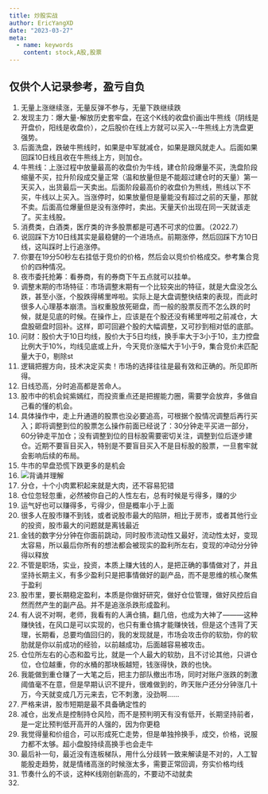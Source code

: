 ```yaml
---
title: 炒股实战
author: EricYangXD
date: "2023-03-27"
meta:
  - name: keywords
    content: stock,A股,股票
---
```


## 仅供个人记录参考，盈亏自负

1. 无量上涨继续涨，无量反弹不参与，无量下跌继续跌
2. 发现主力：爆大量-解放历史套牢盘，在这个K线的收盘价画出牛熊线（阴线是开盘价，阳线是收盘价），之后股价在线上方就可以买入--牛熊线上方洗盘更强势。
3. 后面洗盘，跌破牛熊线时，如果是中军就减仓，如果是跟风就走人。后面如果回踩10日线且收在牛熊线上方，则加仓。
4. 牛熊线：上涨过程中放量最高的收盘价为牛线，建仓阶段爆量不买，洗盘阶段缩量不买，拉升阶段成交量正常（温和放量但是不能超过建仓时的天量）第一天买入，出货最后一天卖出。后面阶段最高价的收盘价为熊线，熊线以下不买，牛线以上买入。当涨停时，如果放量但是量能没有超过之前的天量，那就不卖。后面高位爆量但是没有涨停时，卖出。天量天价出现在同一天就该走了。买主线股。
5. 消费类，白酒类，医疗类的许多股票都是可遇不可求的位置。（2022.7）
6. 说回踩下方10日线其实是最稳健的一个进场点。前期涨停，然后回踩下方10日线，这叫踩时上行追涨停。
7. 你要在19分50秒左右挂低于竞价的价格，然后会以竞价价格成交。参考集合竞价的四种情况。
8. 夜市委托抢筹：看券商，有的券商下午五点就可以挂单。
9. 调整末期的市场特征：市场调整末期有一个比较突出的特征，就是大盘没怎么跌，甚至小涨，个股跌得稀里哗啦。实际上是大盘调整快结束的表现，而此时很多人心理基本崩溃。当权重股放死砸盘，而一般的股票反而不怎么跌的时候，就是见底的时候。在操作上，应该是在个股还没有稀里哗啦之前减仓，大盘股砸盘时回补。这样，即可回避个股的大幅调整，又可抄到相对低的底部。
10. 问财：股价大于10日均线，股价大于5日均线，换手率大于3小于10，主力控盘比例大于10%，均线见底或上升，今天竞价涨幅大于1小于9，集合竞价未匹配量大于0，剔除st
11. 逻辑把握方向，技术决定买卖！市场的选择往往是最有效和正确的。所见即所得。
12. 日线恐高，分时追高都是苦命人。
13. 股市中的机会姹紫嫣红，而投资重点还是把握能力圈，需要学会放弃，多做自己看的懂的机会。
14. 具体操作中，走上升通道的股票也没必要追高，可根据个股情况调整后再行买入；即将调整到位的股票怎么操作前面已经说了：30分钟走平买进一部分，60分钟走平加仓；没有调整到位的目标股需要密切关注，调整到位后逐步建仓。近期不要盲目买入，特别是不要盲目买入不是目标股的股票，一旦套牢就会影响后续的布局。
15. 牛市的早盘恐慌下跌更多的是机会
16. ![背诵并理解](https://cdn.jsdelivr.net/gh/EricYangXD/vital-images/imgs/WechatIMG64.jpeg)
17. 分仓，十个小肉累积起来就是大肉，还不容易犯错
18. 仓位忽轻忽重，必然被你自己的人性左右，总有时候是亏得多，赚的少
19. 运气好也可以赚得多，亏得少，但是概率小于上面
20. 很多人在股市赚不到钱，或者说股市最大的陷阱，相比于房市，或者其他行业的投资，股市最大的问题就是离钱最近
21. 金钱的数字分分钟在你面前跳动，同时股市流动性又最好，流动性太好，变现太容易，所以最后你所有的想法都会被现实的盈利所左右，变现的冲动分分钟得以释放
22. 不管是职场，实业，投资，本质上赚大钱的人，是把正确的事情做对了，并且坚持长期主义，有多少盈利只是把事情做好的副产品，而不是思维的核心聚焦于盈利
23. 股市里，要长期稳定盈利，本质是你做好研究，做好仓位管理，做好风控后自然而然产生的副产品。并不是追涨杀跌形成盈利。
24. 有人说不对啊，老师，我看有的人满仓搞，翻几倍，也成为大神了———这种赚快钱，在风口是可以实现的，也只有重仓搞才能赚快钱，但是这个违背了天理，长期看，总要均值回归的，我的发现就是，市场会攻击你的软肋，你的软肋就是你以前成功的经验，以前越成功，后面越容易被攻击。
25. 仓位所左右的心态和盈亏比，就是一个人最大的软肋，且不讨论其他，只讲仓位，仓位越重，你的水桶的那块板越短，钱涨得快，跌的也快。
26. 我能做到重仓赚了一大笔之后，把主力部队撤出市场，同时对账户涨跌的刺激阈值毫不在意，但是早期认识不提升，很难做到的，昨天账户还分分钟涨几十万，今天就变成几万元来去，它不刺激，没劲啊……
27. 严格来讲，股市短期是最不具备确定性的
28. 减仓，出发点是控制持仓风险，而不是预判明天有没有低开，长期坚持前者，是一定比预判低开高开的人强的，因为你更稳
29. 我觉得量和价组合，可以形成死亡走势，但是单独拎换手，成交，价格，说服力都不太够。超小盘股持续高换手也会走牛
30. 最后补一句，最近没有连板梯队，用什么分歧转一致来解读是不对的，人工智能股走趋势，就是情绪高涨的时候涨太多，需要正常回调，夯实价格均线
31. 节奏什么的不谈，这种K线刚创新高的，不要动不动就卖
32. 
